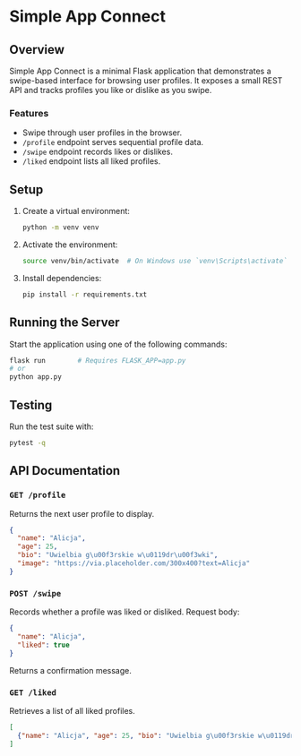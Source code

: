 # Simple App Connect

## Overview
Simple App Connect is a minimal Flask application that demonstrates a swipe-based interface for browsing user profiles. It exposes a small REST API and tracks profiles you like or dislike as you swipe.

### Features
- Swipe through user profiles in the browser.
- `/profile` endpoint serves sequential profile data.
- `/swipe` endpoint records likes or dislikes.
- `/liked` endpoint lists all liked profiles.

## Setup
1. Create a virtual environment:
   ```bash
   python -m venv venv
   ```
2. Activate the environment:
   ```bash
   source venv/bin/activate  # On Windows use `venv\Scripts\activate`
   ```
3. Install dependencies:
   ```bash
   pip install -r requirements.txt
   ```

## Running the Server
Start the application using one of the following commands:
```bash
flask run        # Requires FLASK_APP=app.py
# or
python app.py
```

## Testing
Run the test suite with:
```bash
pytest -q
```

## API Documentation
### `GET /profile`
Returns the next user profile to display.
```json
{
  "name": "Alicja",
  "age": 25,
  "bio": "Uwielbia g\u00f3rskie w\u0119dr\u00f3wki",
  "image": "https://via.placeholder.com/300x400?text=Alicja"
}
```

### `POST /swipe`
Records whether a profile was liked or disliked.
Request body:
```json
{
  "name": "Alicja",
  "liked": true
}
```
Returns a confirmation message.

### `GET /liked`
Retrieves a list of all liked profiles.
```json
[
  {"name": "Alicja", "age": 25, "bio": "Uwielbia g\u00f3rskie w\u0119dr\u00f3wki", "image": "https://via.placeholder.com/300x400?text=Alicja"}
]
```
